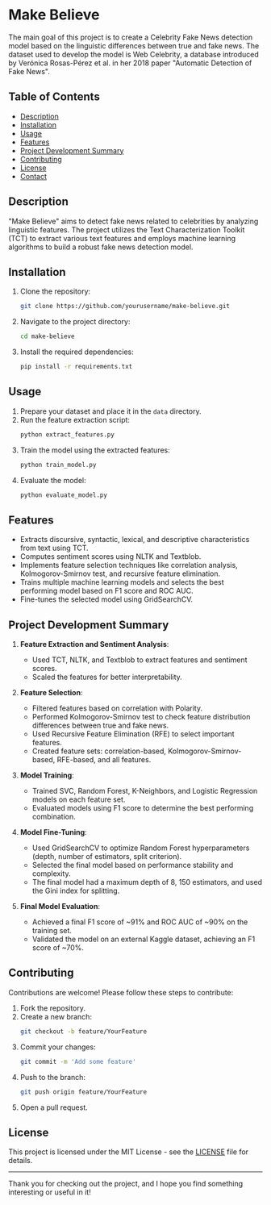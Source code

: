 # Make Believe

The main goal of this project is to create a Celebrity Fake News detection model based on the linguistic differences between true and fake news. The dataset used to develop the model is Web Celebrity, a database introduced by Verónica Rosas-Pérez et al. in her 2018 paper "Automatic Detection of Fake News".

## Table of Contents

- [Description](#description)
- [Installation](#installation)
- [Usage](#usage)
- [Features](#features)
- [Project Development Summary](#project-development-summary)
- [Contributing](#contributing)
- [License](#license)
- [Contact](#contact)

## Description

"Make Believe" aims to detect fake news related to celebrities by analyzing linguistic features. The project utilizes the Text Characterization Toolkit (TCT) to extract various text features and employs machine learning algorithms to build a robust fake news detection model.

## Installation

1. Clone the repository:
    ```sh
    git clone https://github.com/yourusername/make-believe.git
    ```
2. Navigate to the project directory:
    ```sh
    cd make-believe
    ```
3. Install the required dependencies:
    ```sh
    pip install -r requirements.txt
    ```

## Usage

1. Prepare your dataset and place it in the `data` directory.
2. Run the feature extraction script:
    ```sh
    python extract_features.py
    ```
3. Train the model using the extracted features:
    ```sh
    python train_model.py
    ```
4. Evaluate the model:
    ```sh
    python evaluate_model.py
    ```

## Features

- Extracts discursive, syntactic, lexical, and descriptive characteristics from text using TCT.
- Computes sentiment scores using NLTK and Textblob.
- Implements feature selection techniques like correlation analysis, Kolmogorov-Smirnov test, and recursive feature elimination.
- Trains multiple machine learning models and selects the best performing model based on F1 score and ROC AUC.
- Fine-tunes the selected model using GridSearchCV.

## Project Development Summary

1. **Feature Extraction and Sentiment Analysis**:
    - Used TCT, NLTK, and Textblob to extract features and sentiment scores.
    - Scaled the features for better interpretability.
  
2. **Feature Selection**:
    - Filtered features based on correlation with Polarity.
    - Performed Kolmogorov-Smirnov test to check feature distribution differences between true and fake news.
    - Used Recursive Feature Elimination (RFE) to select important features.
    - Created feature sets: correlation-based, Kolmogorov-Smirnov-based, RFE-based, and all features.

3. **Model Training**:
    - Trained SVC, Random Forest, K-Neighbors, and Logistic Regression models on each feature set.
    - Evaluated models using F1 score to determine the best performing combination.

4. **Model Fine-Tuning**:
    - Used GridSearchCV to optimize Random Forest hyperparameters (depth, number of estimators, split criterion).
    - Selected the final model based on performance stability and complexity.
    - The final model had a maximum depth of 8, 150 estimators, and used the Gini index for splitting.

5. **Final Model Evaluation**:
    - Achieved a final F1 score of ~91% and ROC AUC of ~90% on the training set.
    - Validated the model on an external Kaggle dataset, achieving an F1 score of ~70%.

## Contributing

Contributions are welcome! Please follow these steps to contribute:

1. Fork the repository.
2. Create a new branch:
    ```sh
    git checkout -b feature/YourFeature
    ```
3. Commit your changes:
    ```sh
    git commit -m 'Add some feature'
    ```
4. Push to the branch:
    ```sh
    git push origin feature/YourFeature
    ```
5. Open a pull request.

## License

This project is licensed under the MIT License - see the [LICENSE](LICENSE) file for details.

---

Thank you for checking out the project, and I hope you find something interesting or useful in it!
